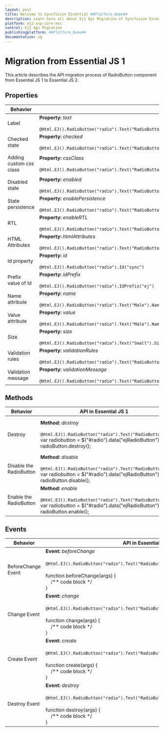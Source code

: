 ```yaml
---
layout: post
title: Welcome to Syncfusion Essential ##Platform_Name##
description: Learn here all about Ej1 Api Migration of Syncfusion Essential ##Platform_Name## widgets based on HTML5 and jQuery.
platform: ej2-asp-core-mvc
control: Ej1 Api Migration
publishingplatform: ##Platform_Name##
documentation: ug
---
```



# Migration from Essential JS 1

This article describes the API migration process of RadioButton component from Essential JS 1 to Essential JS 2.

## Properties

| Behavior | API in Essential JS 1 | API in Essential JS 2 |
| --- | --- | --- |
| Label | **Property:** *text* <br/><br/> `@Html.EJ().RadioButton("radio").Text("RadioButton")` | **Property:** *label* <br/><br/> `@Html.EJS().RadioButton("radio").Label("RadioButton").Render()` |
| Checked state | **Property:** *checked* <br/><br/> `@Html.EJ().RadioButton("radio").Text("RadioButton").Checked(true)` | **Property:** *checked* <br/><br/> `@Html.EJS().RadioButton("radio").Label("RadioButton").Checked(true).Render()` |
| Adding custom css class | **Property:** *cssClass* <br/><br/> `@Html.EJ().RadioButton("radio").Text("RadioButton").CssClass("custom-class")` | **Property:** *cssClass* <br/><br/> `@Html.EJS().RadioButton("radio").Label("RadioButton").CssClass("custom-class").Render()` |
| Disabled state | **Property:** *enabled* <br/><br/> `@Html.EJ().RadioButton("radio").Text("RadioButton").Enabled(false)` | **Property:** *disabled* <br/><br/> `@Html.EJS().RadioButton("radio").Label("RadioButton").Disabled(true).Render()` |
| State persistence | **Property:** *enablePersistence* <br/><br/> `@Html.EJ().RadioButton("radio").Text("RadioButton").EnablePersistence(true)` | **Property:** *enablePersistence* <br/><br/> `@Html.EJS().RadioButton("radio").Label("RadioButton").EnablePersistence(true).Render()` |
| RTL | **Property:** *enableRTL* <br/><br/> `@Html.EJ().RadioButton("radio").Text("RadioButton").EnableRTL(true)` | **Property:** *enableRtl* <br/><br/> `@Html.EJS().RadioButton("radio").Label("RadioButton").EnableRtl(true).Render()` |
| HTML Attributes | **Property:** *htmlAttributes* <br/><br/> `@Html.EJ().RadioButton("radio").Text("RadioButton").HtmlAttributes("")` | Not applicable |
| Id property | **Property:** *id* <br/><br/>`@Html.EJ().RadioButton("radio").Id("sync")` | Not applicable |
| Prefix value of Id | **Property:** *idPrefix* <br/><br/> `@Html.EJ().RadioButton("radio").IdPrefix("ej")` | Not applicable |
| Name attribute | **Property:** *name* <br/><br/> `@Html.EJ().RadioButton("radio").Text("Male").Name("gender")` | **Property:** *name* <br/><br/> `@Html.EJS().RadioButton("radio").Label("Male").Name("gender").Render()` |
| Value attribute | **Property:** *value* <br/><br/> `@Html.EJ().RadioButton("radio").Text("Male").Name("gender").Value("male")` | **Property:** *value* <br/><br/> `@Html.EJS().RadioButton("radio").Label("Male").Name("gender").Value("male").Render()` |
| Size | **Property:** *size* <br/><br/> `@Html.EJ().RadioButton("radio").Text("Small").Size(RadioButtonSize.Small)` | **Property:** *size* <br/><br/> `@Html.EJS().RadioButton("radio").Label("Small").CssClass("e-small").Render()` |
| Validation rules | **Property:** *validationRules* <br/><br/> `@Html.EJ().RadioButton("radio").Text("RadioButton").ValidationRules(ViewBag.rules)` | Not applicable |
| Validation message | **Property:** *validationMessage* <br/><br/> `@Html.EJ().RadioButton("radio").Text("RadioButton").ValidationRules(ViewBag.rules).ValidationMessage(ViewBag.message)` | Not applicable |

## Methods

| Behavior | API in Essential JS 1 | API in Essential JS 2 |
| --- | --- | --- |
| Destroy | **Method:** *destroy* <br/><br/> `@Html.EJ().RadioButton("radio").Text("RadioButton")` <br/> var radiobutton = $("#radio").data("ejRadioButton");<br/>radioButton.destroy(); | **Method:** *destroy* <br/><br/> `@Html.EJS().RadioButton("radio").Label("RadioButton").Render()` <br/> var radiobutton = document.getElementById('radio').ej2_instances[0]; <br/>radioButton.destroy(); |
| Disable the RadioButton | **Method:** *disable* <br/><br/> `@Html.EJ().RadioButton("radio").Text("RadioButton")` <br/> var radiobutton = $("#radio").data("ejRadioButton");<br/>radioButton.disable(); | Not applicable |
| Enable the RadioButton | **Method:** *enable* <br/><br/> `@Html.EJ().RadioButton("radio").Text("RadioButton")` <br/> var radiobutton = $("#radio").data("ejRadioButton");<br/>radioButton.enable(); | Not applicable |

## Events

| Behavior | API in Essential JS 1 | API in Essential JS 2 |
| --- | --- | --- |
| BeforeChange Event | **Event:** *beforeChange* <br/><br/> `@Html.EJ().RadioButton("radio").Text("RadioButton").BeforeChange("beforeChange")`* <br/><br/>function beforeChange(args) {<br/> &nbsp;&nbsp;&nbsp;&nbsp;/** code block */ <br/>} | Not applicable |
| Change Event | **Event:** *change* <br/><br/> `@Html.EJ().RadioButton("radio").Text("RadioButton").Change("change")`* <br/><br/>function change(args) {<br/> &nbsp;&nbsp;&nbsp;&nbsp;/** code block */ <br/>} | **Event:** *change* <br/><br/> `@Html.EJS().RadioButton("radio").Label("RadioButton").Change("change").Render()`* <br/><br/>function change(args) {<br/> &nbsp;&nbsp;&nbsp;&nbsp;/** code block */ <br/>} |
| Create Event | **Event:** *create* <br/><br/> `@Html.EJ().RadioButton("radio").Text("RadioButton").Create("create")`* <br/><br/>function create(args) {<br/> &nbsp;&nbsp;&nbsp;&nbsp;/** code block */ <br/>} | **Event:** *created* <br/><br/> `@Html.EJS().RadioButton("radio").Label("RadioButton").Created("created").Render()`* <br/><br/>function created() {<br/> &nbsp;&nbsp;&nbsp;&nbsp;/** code block */ <br/>} |
| Destroy Event | **Event:** *destroy* <br/><br/> `@Html.EJ().RadioButton("radio").Text("RadioButton").Destroy("destroy")`* <br/><br/>function destroy(args) {<br/> &nbsp;&nbsp;&nbsp;&nbsp;/** code block */ <br/>} | Not applicable |